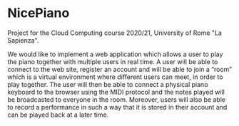# NicePiano

Project for the Cloud Computing course 2020/21, University of Rome "La Sapienza".

We would like to implement a web application which allows a user to play the piano together with multiple users in real time.
A user will be able to connect to the web site, register an account and will be able to join a “room” which is a virtual environment where different users can meet, in order to play together. The user will then be able to connect a physical piano keyboard to the browser using the MIDI protocol and the notes played will be broadcasted to everyone in the room.
Moreover, users will also be able to record a performance in such a way that it is stored in their account and can be played back at a later time.
